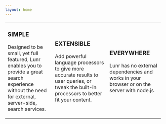 ```yaml
---
layout: home
---
```


<table><tr>
<td>
  <h3>SIMPLE</h3>

  Designed to be small, yet full featured, Lunr enables you to provide a great search experience without the need for external, server-side, search services.
</td>
<td>

  <h3>EXTENSIBLE</h3>

  Add powerful language processors to give more accurate results to user queries, or tweak the built-in processors to better fit your content.
</td><td>

  <h3>EVERYWHERE</h3>

  Lunr has no external dependencies and works in your browser or on the server with node.js

</td>
</tr>
</table>